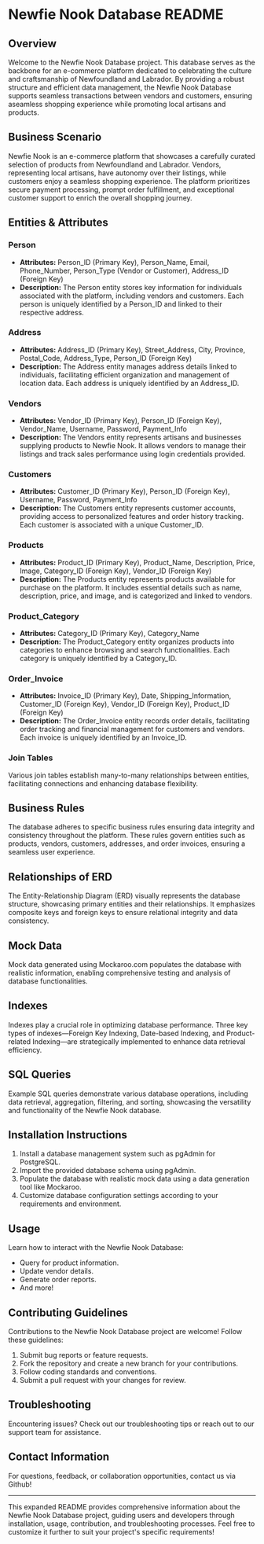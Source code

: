 
# Newfie Nook Database README

## Overview

Welcome to the Newfie Nook Database project. This database serves as the backbone for an e-commerce platform dedicated to celebrating the culture and craftsmanship of Newfoundland and Labrador. By providing a robust structure and efficient data management, the Newfie Nook Database supports seamless transactions between vendors and customers, ensuring aseamless shopping experience while promoting local artisans and products.

## Business Scenario

Newfie Nook is an e-commerce platform that showcases a carefully curated selection of products from Newfoundland and Labrador. Vendors, representing local artisans, have autonomy over their listings, while customers enjoy a seamless shopping experience. The platform prioritizes secure payment processing, prompt order fulfillment, and exceptional customer support to enrich the overall shopping journey.

## Entities & Attributes

### Person
- **Attributes:** Person_ID (Primary Key), Person_Name, Email, Phone_Number, Person_Type (Vendor or Customer), Address_ID (Foreign Key)
- **Description:** The Person entity stores key information for individuals associated with the platform, including vendors and customers. Each person is uniquely identified by a Person_ID and linked to their respective address.

### Address
- **Attributes:** Address_ID (Primary Key), Street_Address, City, Province, Postal_Code, Address_Type, Person_ID (Foreign Key)
- **Description:** The Address entity manages address details linked to individuals, facilitating efficient organization and management of location data. Each address is uniquely identified by an Address_ID.

### Vendors
- **Attributes:** Vendor_ID (Primary Key), Person_ID (Foreign Key), Vendor_Name, Username, Password, Payment_Info
- **Description:** The Vendors entity represents artisans and businesses supplying products to Newfie Nook. It allows vendors to manage their listings and track sales performance using login credentials provided.

### Customers
- **Attributes:** Customer_ID (Primary Key), Person_ID (Foreign Key), Username, Password, Payment_Info
- **Description:** The Customers entity represents customer accounts, providing access to personalized features and order history tracking. Each customer is associated with a unique Customer_ID.

### Products
- **Attributes:** Product_ID (Primary Key), Product_Name, Description, Price, Image, Category_ID (Foreign Key), Vendor_ID (Foreign Key)
- **Description:** The Products entity represents products available for purchase on the platform. It includes essential details such as name, description, price, and image, and is categorized and linked to vendors.

### Product_Category
- **Attributes:** Category_ID (Primary Key), Category_Name
- **Description:** The Product_Category entity organizes products into categories to enhance browsing and search functionalities. Each category is uniquely identified by a Category_ID.

### Order_Invoice
- **Attributes:** Invoice_ID (Primary Key), Date, Shipping_Information, Customer_ID (Foreign Key), Vendor_ID (Foreign Key), Product_ID (Foreign Key)
- **Description:** The Order_Invoice entity records order details, facilitating order tracking and financial management for customers and vendors. Each invoice is uniquely identified by an Invoice_ID.

### Join Tables
Various join tables establish many-to-many relationships between entities, facilitating connections and enhancing database flexibility.

## Business Rules

The database adheres to specific business rules ensuring data integrity and consistency throughout the platform. These rules govern entities such as products, vendors, customers, addresses, and order invoices, ensuring a seamless user experience.

## Relationships of ERD

The Entity-Relationship Diagram (ERD) visually represents the database structure, showcasing primary entities and their relationships. It emphasizes composite keys and foreign keys to ensure relational integrity and data consistency.

## Mock Data

Mock data generated using Mockaroo.com populates the database with realistic information, enabling comprehensive testing and analysis of database functionalities.

## Indexes

Indexes play a crucial role in optimizing database performance. Three key types of indexes—Foreign Key Indexing, Date-based Indexing, and Product-related Indexing—are strategically implemented to enhance data retrieval efficiency.

## SQL Queries

Example SQL queries demonstrate various database operations, including data retrieval, aggregation, filtering, and sorting, showcasing the versatility and functionality of the Newfie Nook database.

## Installation Instructions

1. Install a database management system such as pgAdmin for PostgreSQL.
2. Import the provided database schema using pgAdmin.
3. Populate the database with realistic mock data using a data generation tool like Mockaroo.
4. Customize database configuration settings according to your requirements and environment.

## Usage

Learn how to interact with the Newfie Nook Database:
- Query for product information.
- Update vendor details.
- Generate order reports.
- And more!

## Contributing Guidelines

Contributions to the Newfie Nook Database project are welcome! Follow these guidelines:
1. Submit bug reports or feature requests.
2. Fork the repository and create a new branch for your contributions.
3. Follow coding standards and conventions.
4. Submit a pull request with your changes for review.

## Troubleshooting

Encountering issues? Check out our troubleshooting tips or reach out to our support team for assistance.

## Contact Information

For questions, feedback, or collaboration opportunities, contact us via Github!

---

This expanded README provides comprehensive information about the Newfie Nook Database project, guiding users and developers through installation, usage, contribution, and troubleshooting processes. Feel free to customize it further to suit your project's specific requirements!
